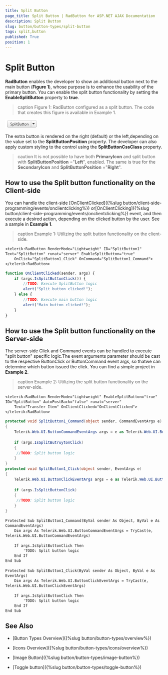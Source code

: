 ```yaml
---
title: Split Button
page_title: Split Button | RadButton for ASP.NET AJAX Documentation
description: Split Button
slug: button/button-types/split-button
tags: split,button
published: True
position: 1
---
```


# Split Button

**RadButton** enables the developer to show an additional button next to the main button (**Figure 1**), whose purpose is to enhance the usability of the primary button. You can enable the split button functionality by setting the **EnableSplitButton** property to **true**.

>caption Figure 1: RadButton configured as a split button. The code that creates this figure is available in Example 1.

![button-splitbutton](images/button-splitbutton.png)

The extra button is rendered on the right (default) or the left,depending on the value set to the **SplitButtonPosition** property. The developer can also apply custom styling to the control using the **SplitButtonCssClass** property.

>caution It is not possible to have both **PrimaryIcon** and split button with **SplitButtonPosition** ="**Left**", enabled. The same is true for the **SecondaryIcon** and **SplitButtonPosition** ="**Right**".

## How to use the Split button functionality on the Client-side

You can handle the client-side [OnClientClicked]({%slug button/client-side-programming/events/onclientclicking%}) or[OnClientClicking]({%slug button/client-side-programming/events/onclientclicking%}) event, and then execute a desired action, depending on the clicked button by the user. See a sample in **Example 1**.

>caption Example 1: Utilizing the split button functionality on the client-side.

````ASP.NET
<telerik:RadButton RenderMode="Lightweight" ID="SplitButton1" Text="SplitButton" runat="server" EnableSplitButton="true"
	OnClick="SplitButton1_Click" OnCommand="SplitButton1_Command">
</telerik:RadButton> 
````

````JavaScript
function OnClientClicked(sender, args) {
	if (args.IsSplitButtonClick()) {
		//TODO: Execute SplitButton logic
		alert("Split button clicked!");
	} else {
		//TODO: Execute main button logic
		alert("Main button clicked!");
	}
}
````

## How to use the Split button functionality on the Server-side

The server-side Click and Command events can be handled to execute "split button" specific logic.The event arguments parameter should be cast to the respective ButtonClick or ButtonCommand event args, so thatwe can determine which button issued the click. You can find a simple project in **Example 2**.

>caption Example 2: Utilizing the split button functionality on the server-side.

````ASP.NET
<telerik:RadButton RenderMode="Lightweight" EnableSplitButton="true" ID="SplitButton" AutoPostBack="false" runat="server" 
	Text="Transfer Item" OnClientClicked="OnClientClicked">
</telerik:RadButton> 
````

````C#
protected void SplitButton1_Command(object sender, CommandEventArgs e)
{
	Telerik.Web.UI.ButtonCommandEventArgs args = e as Telerik.Web.UI.ButtonCommandEventArgs;
	
	if (args.IsSplitButruytonClick)
	{
	 //TODO: Split button logic
	}
}
protected void SplitButton1_Click(object sender, EventArgs e)
{
	Telerik.Web.UI.ButtonClickEventArgs args = e as Telerik.Web.UI.ButtonClickEventArgs;
	
	if (args.IsSplitButtonClick)
	{
	 //TODO: Split button logic
	}
} 
````
````VB
Protected Sub SplitButton1_Command(ByVal sender As Object, ByVal e As CommandEventArgs)
	Dim args As Telerik.Web.UI.ButtonCommandEventArgs = TryCast(e, Telerik.Web.UI.ButtonCommandEventArgs)
	
	If args.IsSplitButtonClick Then
		'TODO: Split button logic
	End If
End Sub

Protected Sub SplitButton1_Click(ByVal sender As Object, ByVal e As EventArgs)
	Dim args As Telerik.Web.UI.ButtonClickEventArgs = TryCast(e, Telerik.Web.UI.ButtonClickEventArgs)
	
	If args.IsSplitButtonClick Then
		'TODO: Split button logic
	End If
End Sub
````


## See Also

 * [Button Types Overview]({%slug button/button-types/overview%})

 * [Icons Overview]({%slug button/button-types/icons/overview%})

 * [Image Button]({%slug button/button-types/image-button%})

 * [Toggle button]({%slug button/button-types/toggle-button%})